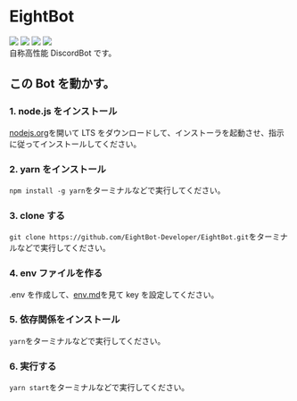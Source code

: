 # EightBot

<img src="https://discord.com/api/guilds/980051727820664832/embed.png"/> <img src="https://img.shields.io/badge/Node.js- 16.9.0 | 18 | 19-yello"/> <img src="https://img.shields.io/badge/EightBot-v2.3.0%20beta-blue"/> <img src="https://img.shields.io/badge/yarn-1.22.19-blue"/><br>
自称高性能 DiscordBot です。<br>

## この Bot を動かす。

### 1. node.js をインストール

[nodejs.org](https://nodejs.org/)を開いて LTS をダウンロードして、インストーラを起動させ、指示に従ってインストールしてください。

### 2. yarn をインストール

`npm install -g yarn`をターミナルなどで実行してください。<br>

### 3. clone する

`git clone https://github.com/EightBot-Developer/EightBot.git`をターミナルなどで実行してください。

### 4. env ファイルを作る

.env を作成して、[env.md](https://github.com/EightBot-Developer/EightBot/blob/main/env.md)を見て key を設定してください。

### 5. 依存関係をインストール

`yarn`をターミナルなどで実行してください。

### 6. 実行する

`yarn start`をターミナルなどで実行してください。
